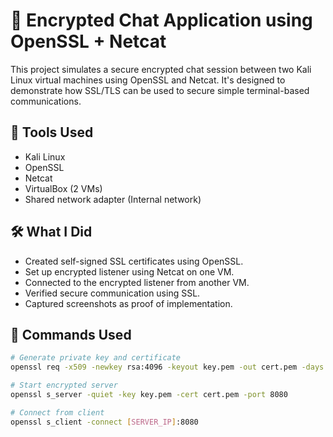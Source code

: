 # 🔐 Encrypted Chat Application using OpenSSL + Netcat

This project simulates a secure encrypted chat session between two Kali Linux virtual machines using OpenSSL and Netcat. It's designed to demonstrate how SSL/TLS can be used to secure simple terminal-based communications.

## 🧰 Tools Used

- Kali Linux
- OpenSSL
- Netcat
- VirtualBox (2 VMs)
- Shared network adapter (Internal network)

## 🛠️ What I Did

- Created self-signed SSL certificates using OpenSSL.
- Set up encrypted listener using Netcat on one VM.
- Connected to the encrypted listener from another VM.
- Verified secure communication using SSL.
- Captured screenshots as proof of implementation.


## 📂 Commands Used

```bash
# Generate private key and certificate
openssl req -x509 -newkey rsa:4096 -keyout key.pem -out cert.pem -days 365 -nodes

# Start encrypted server
openssl s_server -quiet -key key.pem -cert cert.pem -port 8080

# Connect from client
openssl s_client -connect [SERVER_IP]:8080

